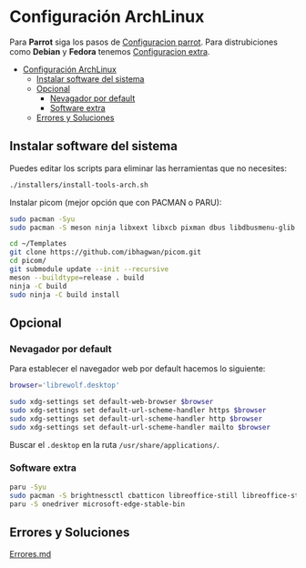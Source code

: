 # Configuración ArchLinux

Para **Parrot** siga los pasos de [Configuracion parrot](Configuracion-parrot.md). Para distrubiciones como **Debian** y **Fedora** tenemos [Configuracion extra](Configuracion-extra.md).

- [Configuración ArchLinux](#configuración-archlinux)
  - [Instalar software del sistema](#instalar-software-del-sistema)
  - [Opcional](#opcional)
    - [Nevagador por default](#nevagador-por-default)
    - [Software extra](#software-extra)
  - [Errores y Soluciones](#errores-y-soluciones)

## Instalar software del sistema

Puedes editar los scripts para eliminar las herramientas que no necesites:

```bash
./installers/install-tools-arch.sh
```

Instalar picom (mejor opción que con PACMAN o PARU):

```bash
sudo pacman -Syu
sudo pacman -S meson ninja libxext libxcb pixman dbus libdbusmenu-glib libconfig libglvnd glibmm glib2 pcre pcre2 libevdev libev uthash libev libxdamage libxfixes xcb-util-renderutil libxrandr libxcomposite libimagequant libxpresent libxinerama mesa libglvnd libva

cd ~/Templates
git clone https://github.com/ibhagwan/picom.git
cd picom/
git submodule update --init --recursive
meson --buildtype=release . build
ninja -C build
sudo ninja -C build install
```

## Opcional

### Nevagador por default

Para establecer el navegador web por default hacemos lo siguiente:

```bash
browser='librewolf.desktop'

sudo xdg-settings set default-web-browser $browser
sudo xdg-settings set default-url-scheme-handler https $browser
sudo xdg-settings set default-url-scheme-handler http $browser
sudo xdg-settings set default-url-scheme-handler mailto $browser
```

Buscar el `.desktop` en la ruta `/usr/share/applications/`.

### Software extra

```bash
paru -Syu
sudo pacman -S brightnessctl cbatticon libreoffice-still libreoffice-still-es xfce4-genmon-plugin
paru -S onedriver microsoft-edge-stable-bin
```

## Errores y Soluciones

[Errores.md](Errores.md)

